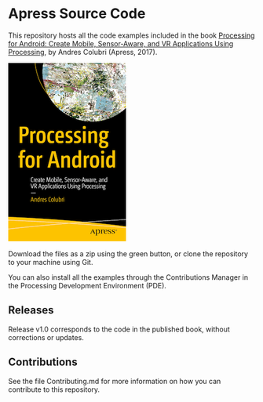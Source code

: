 # Apress Source Code

This repository hosts all the code examples included in the book [Processing for Android: Create Mobile, Sensor-Aware, and VR Applications Using Processing](http://www.apress.com/us/book/9781484227183), by Andres Colubri (Apress, 2017).

[comment]: #cover
![Cover image](cover-small.png)

Download the files as a zip using the green button, or clone the repository to your machine using Git. 

You can also install all the examples through the Contributions Manager in the Processing Development Environment (PDE).

## Releases 

Release v1.0 corresponds to the code in the published book, without corrections or updates.

## Contributions

See the file Contributing.md for more information on how you can contribute to this repository.